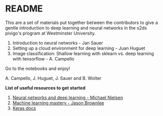 # README

This are a set of materials put together between the contributors to give a gentle introduction to deep learning and neural networks in the s2ds pivigo's program at Westminster University.

1. Introduction to neural networks - Jan Sauer
2. Setting up a cloud environment for deep learning - Juan Huguet
3. Image classification: Shallow learning with sklearn vs. deep learning with tensorflow - A. Campello

Go to the notebooks and enjoy!

A. Campello, J. Huguet, J. Sauer and B. Wolter

**List of useful resources to get started**
 1. [Neural networks and deep learning - Michael Nielsen](https://neuralnetworksanddeeplearning.com)
 2. [Machine learning mastery - Jason Brownlee](https://machinelearningmastery.com/?s=deep+learning&submit=Search)
 3. [Keras docs](https://keras.io/)
